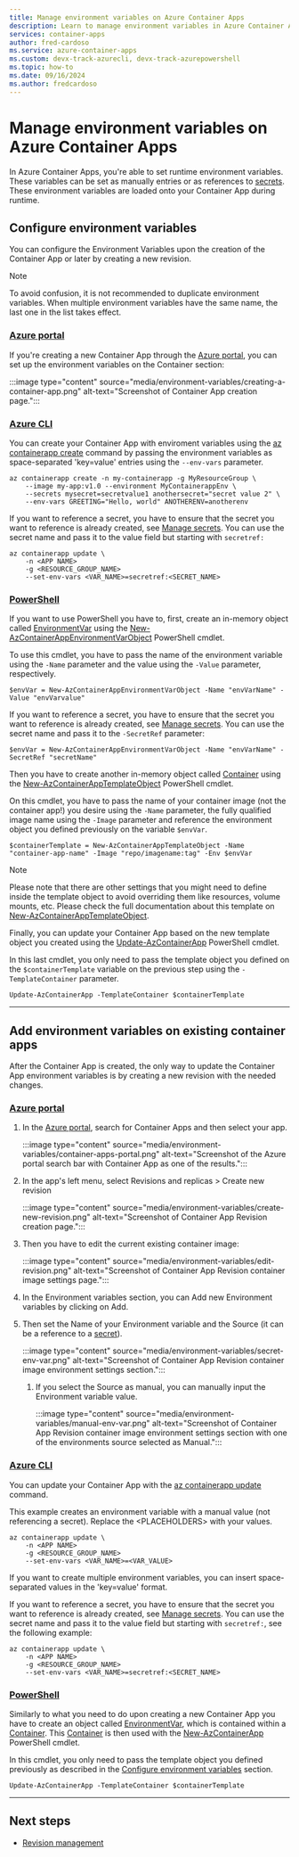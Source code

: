 ```yaml
---
title: Manage environment variables on Azure Container Apps
description: Learn to manage environment variables in Azure Container Apps.
services: container-apps
author: fred-cardoso
ms.service: azure-container-apps
ms.custom: devx-track-azurecli, devx-track-azurepowershell
ms.topic: how-to
ms.date: 09/16/2024
ms.author: fredcardoso
---
```


# Manage environment variables on Azure Container Apps

In Azure Container Apps, you're able to set runtime environment variables. These variables can be set as manually entries or as references to [secrets](manage-secrets.md).
These environment variables are loaded onto your Container App during runtime.

## Configure environment variables

You can configure the Environment Variables upon the creation of the Container App or later by creating a new revision.

> [!NOTE]
> To avoid confusion, it is not recommended to duplicate environment variables. When multiple environment variables have the same name, the last one in the list takes effect.

### [Azure portal](#tab/portal)

If you're creating a new Container App through the [Azure portal](https://portal.azure.com), you can set up the environment variables on the Container section:

:::image type="content" source="media/environment-variables/creating-a-container-app.png" alt-text="Screenshot of Container App creation page.":::

### [Azure CLI](#tab/cli)

You can create your Container App with enviroment variables using the [az containerapp create](/cli/azure/containerapp#az-containerapp-create) command by passing the environment variables as space-separated 'key=value' entries using the `--env-vars` parameter.

```azurecli
az containerapp create -n my-containerapp -g MyResourceGroup \
    --image my-app:v1.0 --environment MyContainerappEnv \
    --secrets mysecret=secretvalue1 anothersecret="secret value 2" \
    --env-vars GREETING="Hello, world" ANOTHERENV=anotherenv
```

If you want to reference a secret, you have to ensure that the secret you want to reference is already created, see [Manage secrets](manage-secrets.md). You can use the secret name and pass it to the value field but starting with `secretref:`

```azurecli
az containerapp update \
    -n <APP NAME> 
    -g <RESOURCE_GROUP_NAME> 
    --set-env-vars <VAR_NAME>=secretref:<SECRET_NAME>
```

### [PowerShell](#tab/powershell)

If you want to use PowerShell you have to, first, create an in-memory object called [EnvironmentVar](/dotnet/api/Microsoft.Azure.PowerShell.Cmdlets.App.Models.EnvironmentVar) using the [New-AzContainerAppEnvironmentVarObject](/powershell/module/az.app/new-azcontainerappenvironmentvarobject) PowerShell cmdlet.

To use this cmdlet, you have to pass the name of the environment variable using the `-Name` parameter and the value using the `-Value` parameter, respectively.

```azurepowershell
$envVar = New-AzContainerAppEnvironmentVarObject -Name "envVarName" -Value "envVarvalue"
```

If you want to reference a secret, you have to ensure that the secret you want to reference is already created, see [Manage secrets](manage-secrets.md). You can use the secret name and pass it to the `-SecretRef` parameter:

```azurepowershell
$envVar = New-AzContainerAppEnvironmentVarObject -Name "envVarName" -SecretRef "secretName"
```

Then you have to create another in-memory object called [Container](/dotnet/api/Microsoft.Azure.PowerShell.Cmdlets.App.Models.Container) using the [New-AzContainerAppTemplateObject](/powershell/module/az.app/new-azcontainerapptemplateobject) PowerShell cmdlet.

On this cmdlet, you have to pass the name of your container image (not the container app!) you desire using the `-Name` parameter, the fully qualified image name using the `-Image` parameter and reference the environment object you defined previously on the variable `$envVar`.

```azurepowershell
$containerTemplate = New-AzContainerAppTemplateObject -Name "container-app-name" -Image "repo/imagename:tag" -Env $envVar
```

> [!NOTE]
> Please note that there are other settings that you might need to define inside the template object to avoid overriding them like resources, volume mounts, etc. Please check the full documentation about this template on [New-AzContainerAppTemplateObject](/powershell/module/az.app/new-azcontainerapptemplateobject).

Finally, you can update your Container App based on the new template object you created using the [Update-AzContainerApp](/powershell/module/az.app/update-azcontainerapp) PowerShell cmdlet.

In this last cmdlet, you only need to pass the template object you defined on the `$containerTemplate` variable on the previous step using the `-TemplateContainer` parameter.

```azurepowershell
Update-AzContainerApp -TemplateContainer $containerTemplate
```

---

## Add environment variables on existing container apps

After the Container App is created, the only way to update the Container App environment variables is by creating a new revision with the needed changes.

### [Azure portal](#tab/portal)

1. In the [Azure portal](https://portal.azure.com), search for Container Apps and then select your app.

    :::image type="content" source="media/environment-variables/container-apps-portal.png" alt-text="Screenshot of the Azure portal search bar with Container App as one of the results.":::

1. In the app's left menu, select Revisions and replicas > Create new revision

    :::image type="content" source="media/environment-variables/create-new-revision.png" alt-text="Screenshot of Container App Revision creation page.":::

1. Then you have to edit the current existing container image:

    :::image type="content" source="media/environment-variables/edit-revision.png" alt-text="Screenshot of Container App Revision container image settings page.":::

1. In the Environment variables section, you can Add new Environment variables by clicking on Add.

1. Then set the Name of your Environment variable and the Source (it can be a reference to a [secret](manage-secrets.md)).

    :::image type="content" source="media/environment-variables/secret-env-var.png" alt-text="Screenshot of Container App Revision container image environment settings section.":::

    1. If you select the Source as manual, you can manually input the Environment variable value.
    
        :::image type="content" source="media/environment-variables/manual-env-var.png" alt-text="Screenshot of Container App Revision container image environment settings section with one of the environments source selected as Manual.":::

### [Azure CLI](#tab/cli)

You can update your Container App with the [az containerapp update](/cli/azure/containerapp#az-containerapp-update) command.

This example creates an environment variable with a manual value (not referencing a secret). Replace the \<PLACEHOLDERS\> with your values.

```azurecli
az containerapp update \
    -n <APP NAME> 
    -g <RESOURCE_GROUP_NAME> 
    --set-env-vars <VAR_NAME>=<VAR_VALUE>
```

If you want to create multiple environment variables, you can insert space-separated values in the 'key=value' format.

If you want to reference a secret, you have to ensure that the secret you want to reference is already created, see [Manage secrets](manage-secrets.md). You can use the secret name and pass it to the value field but starting with `secretref:`, see the following example:

```azurecli
az containerapp update \
    -n <APP NAME> 
    -g <RESOURCE_GROUP_NAME> 
    --set-env-vars <VAR_NAME>=secretref:<SECRET_NAME>
```

### [PowerShell](#tab/powershell)

Similarly to what you need to do upon creating a new Container App you have to create an object called [EnvironmentVar](/dotnet/api/Microsoft.Azure.PowerShell.Cmdlets.App.Models.EnvironmentVar), which is contained within a [Container](/dotnet/api/Microsoft.Azure.PowerShell.Cmdlets.App.Models.Container). This [Container](/dotnet/api/Microsoft.Azure.PowerShell.Cmdlets.App.Models.Container) is then used with the [New-AzContainerApp](/powershell/module/az.app/new-azcontainerapp) PowerShell cmdlet.


In this cmdlet, you only need to pass the template object you defined previously as described in the [Configure environment variables](#configure-environment-variables) section.


```azurepowershell
Update-AzContainerApp -TemplateContainer $containerTemplate
```

---

## Next steps

- [Revision management](revisions-manage.md)
